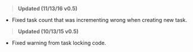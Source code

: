><b>Updated (11/13/16 v0.5)</b><br>
* Fixed task count that was incrementing wrong when creating new task.

><b>Updated (10/13/15 v0.5)</b><br>
* Fixed warning from task locking code.
